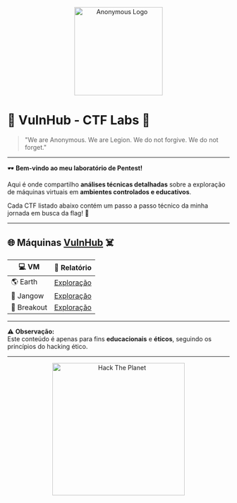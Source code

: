 <p align="center">
  <img src="https://upload.wikimedia.org/wikipedia/commons/7/7e/Anonymous_emblem.svg" alt="Anonymous Logo" width="200">
</p>

# 🐚 VulnHub - CTF Labs 🚩

> "We are Anonymous. We are Legion. We do not forgive. We do not forget."

---

🕶️ **Bem-vindo ao meu laboratório de Pentest!**  

Aqui é onde compartilho **análises técnicas detalhadas** sobre a exploração de máquinas virtuais em **ambientes controlados e educativos**.  

Cada CTF listado abaixo contém um passo a passo técnico da minha jornada em busca da flag! 🏴  

---

## 🌐 Máquinas [VulnHub](https://www.vulnhub.com/) ☠️

| 💻 VM | 📄 Relatório |
|----|----|
| 🌎 Earth | [Exploração](./earth.html) |
| 🐍 Jangow | [Exploração](./jangow.html) |
| 🚪 Breakout | [Exploração](./breakout.html) |

---

⚠️ **Observação:**  
Este conteúdo é apenas para fins **educacionais** e **éticos**, seguindo os princípios do hacking ético.  

---

<p align="center">
  <img src="https://i.imgur.com/qZ0zI2Q.png" alt="Hack The Planet" width="300">
</p>
